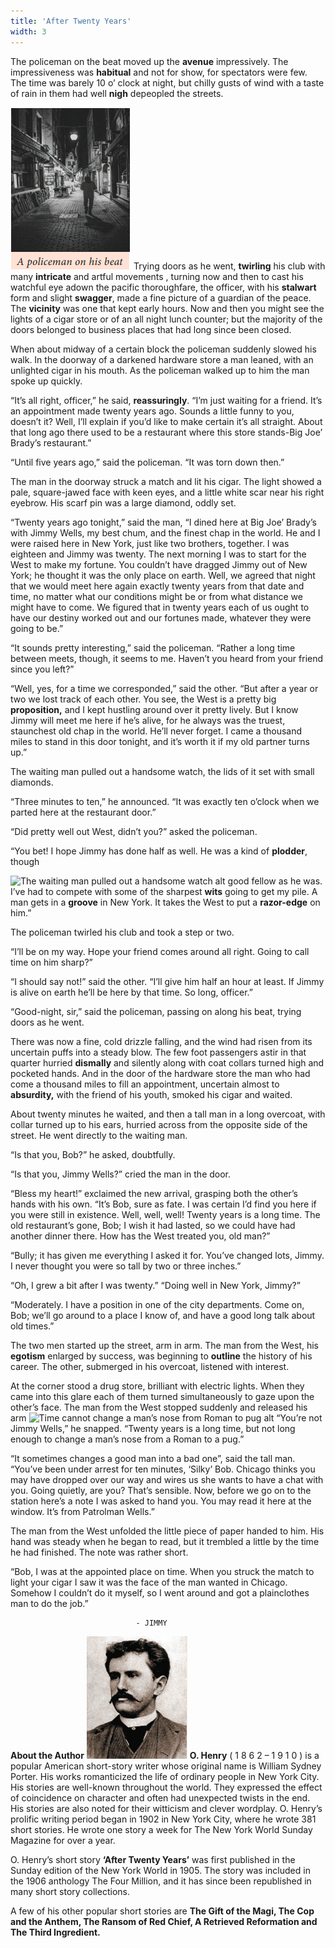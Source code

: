 ```yaml
---
title: 'After Twenty Years'
width: 3
---
```



The policeman on the beat moved up the **avenue** impressively. The impressiveness was **habitual** and not for show, for spectators were few. The time was barely 10 o’ clock at night, but chilly gusts of wind with a taste of rain in them had well **nigh** depeopled the streets. 


![A policeman on his beat alt](3.PNG)
Trying doors as he went, **twirling** his club with many **intricate** and artful movements , turning now and then to cast his watchful eye adown the pacific thoroughfare, the officer, with his **stalwart** form and slight **swagger**, made a fine picture of a guardian of the peace. The **vicinity** was one that kept early hours. Now and then you might see the lights of a cigar store or of an all night lunch counter; but the majority of the doors belonged to business places that had long since been closed.

When about midway of a certain block the policeman suddenly slowed his walk. In the doorway of a darkened hardware store a man leaned, with an unlighted cigar in his mouth. As the policeman walked up to him the man spoke up quickly. 

“It’s all right, officer,” he said, 
**reassuringly**. “I’m just waiting for a friend. 
It’s an appointment made twenty years 
ago. Sounds a little funny to you, doesn’t 
it? Well, I’ll explain if you’d like to make 
certain it’s all straight. About that long ago 
there used to be a restaurant where this 
store stands-Big Joe’ Brady’s restaurant.”

“Until five years ago,” said the policeman. “It was torn down then.” 

The man in the doorway struck a match and lit his cigar. The light showed a pale, square-jawed face with keen eyes, and a little white scar near his right eyebrow. His scarf pin was a large diamond, oddly set. 

 
  “Twenty years ago tonight,” said the man, “I dined here at Big Joe’ Brady’s with Jimmy Wells, my best chum, and the finest chap in the world. He and I were raised here in New York, just like two brothers, together. I was eighteen and Jimmy was twenty. The next morning I was to start for the West to make my fortune. You couldn’t have dragged Jimmy out of New York; he thought it was the only place on earth. Well, we agreed that night that we would meet here again exactly twenty years from that date and time, no matter what our conditions might be or from what distance we might have to come. We figured that in twenty years each of us ought to have our destiny worked out and our fortunes made, whatever they were going to be.” 

 

 “It sounds pretty interesting,” said the policeman. “Rather a long time between meets, though, it seems to me. Haven’t you heard from your friend since you left?”   

 

 “Well, yes, for a time we corresponded,” said the other. “But after a year or two we lost track of each other. You see, the West is a pretty big **proposition,** and I kept hustling around over it pretty lively. But I know Jimmy will meet me here if he’s alive, for he always was the truest, staunchest old chap in the world. He’ll never forget. I came a thousand miles to stand in this door tonight, and it’s worth it if my old partner turns up.”   

 The waiting man pulled out a handsome watch, the lids of it set with small diamonds. 

 

 “Three minutes to ten,” he announced. “It was exactly ten o’clock when we parted here at the restaurant door.”  

 

“Did pretty well out West, didn’t you?” asked the policeman. 

 

 “You bet! I hope Jimmy has done half as well. He was a kind of **plodder**, though 

![The waiting man pulled out a handsome 
watch alt](4.PNG)
good fellow as he was. I’ve had to compete with some of the sharpest **wits** going to get my pile. A man gets in a **groove** in New York. It takes the West to put a **razor-edge** on him.” 

The policeman twirled his club and took a step or two. 

 

 “I’ll be on my way. Hope your friend comes around all right. Going to call time on him sharp?” 

 

 “I should say not!” said the other. “I’ll give him half an hour at least. If Jimmy is alive on earth he’ll be here by that time. So long, officer.” 

 

 “Good-night, sir,” said the policeman, passing on along his beat, trying doors as he went. 

 

 There was now a fine, cold drizzle falling, and the wind had risen from its uncertain puffs into a steady blow. The few foot passengers astir in that quarter hurried **dismally** and silently along with coat collars turned high and pocketed hands. And in the door of the hardware store the man who had come a thousand miles to fill an appointment, uncertain almost to **absurdity,** with the friend of his youth, smoked his cigar and waited. 

 About twenty minutes he waited, and then a tall man in a long overcoat, with collar turned up to his ears, hurried across from the opposite side of the street. He went directly to the waiting man. 

 

 “Is that you, Bob?” he asked, doubtfully. 

 

 “Is that you, Jimmy Wells?” cried the man in the door.

 “Bless my heart!” exclaimed the new arrival, grasping both the other’s hands with his own. “It’s Bob, sure as fate. I was certain I’d find you here if you were still in existence. Well, well, well! Twenty years is a long time. The old restaurant’s gone, Bob; I wish it had lasted, so we could have had another dinner there. How has the West treated you, old man?”  

 

“Bully; it has given me everything I asked it for. You’ve changed lots, Jimmy. I never thought you were so tall by two or three inches.”  

 

“Oh, I grew a bit after I was twenty.” “Doing well in New York, Jimmy?”  

 

“Moderately. I have a position in one of the city departments. Come on, Bob; we’ll go around to a place I know of, and have a good long talk about old times.”   

The two men started up the street, arm in arm. The man from the West, his **egotism** enlarged by success, was beginning to **outline** the history of his career. The other, submerged in his overcoat, listened with interest. 

 

 At the corner stood a drug store, brilliant with electric lights. When they came into this glare each of them turned simultaneously to gaze upon the other’s face. The man from the West stopped suddenly and released his arm 
![Time cannot change a man’s nose from 
Roman to pug alt](5.PNG)
“You’re not Jimmy Wells,” he snapped. “Twenty years is a long time, but not long enough to change a man’s nose from a Roman to a pug.” 

 

 “It sometimes changes a good man into a bad one”, said the tall man. “You’ve been under arrest for ten minutes, ‘Silky’ Bob. Chicago thinks you may have dropped over our way and wires us she wants to have a chat with you. Going quietly, are you? That’s sensible. Now, before we go on to the station here’s a note I was asked to hand you. You may read it here at the window. It’s from Patrolman Wells.”  

 

The man from the West unfolded the little piece of paper handed to him. His hand was steady when he began to read, but it trembled a little by the time he had finished. The note was rather short. 

 

 “Bob, I was at the appointed place on time. When you struck the match to light your cigar I saw it was the face of the man wanted in Chicago. Somehow I couldn’t do it myself, so I went around and got a plainclothes man to do the job.”  

                                - JIMMY

**About the Author**
![](6.PNG) 
**O. Henry** ( 1 8 6 2 – 1 9 1 0 ) is a popular American short-story writer whose original name is William Sydney Porter. His works romanticized the life of ordinary people in New York City. His stories are well-known throughout the world. They expressed the effect of coincidence on character and often had unexpected twists in the end. His stories are also noted for their witticism and clever wordplay. O. Henry’s prolific writing period began in 1902 in New York City, where he wrote 381 short stories. He wrote one story a week for The New York World Sunday Magazine for over a year. 

 

 O. Henry’s short story **‘After Twenty Years’** was first published in the Sunday edition of the New York World in 1905. The story was included in the 1906 anthology The Four Million, and it has since been republished in many short story collections.  

 

A few of his other popular short stories are **The Gift of the Magi, The Cop and the Anthem, The Ransom of Red Chief, A Retrieved Reformation and The Third Ingredient.** 
